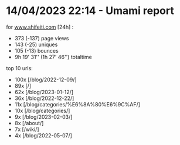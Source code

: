 # 14/04/2023 22:14 - Umami report
for www.shifeiti.com [24h] :

 - 373 (-137) page views
 - 143 (-25) uniques
 - 105 (-13) bounces
 - 9h 19' 31'' (1h 27' 46'') totaltime


top 10 urls:
 - 100x [/blog/2022-12-09/]
 - 89x [/]
 - 62x [/blog/2023-01-12/]
 - 36x [/blog/2022-12-22/]
 - 11x [/blog/categories/%E6%8A%80%E6%9C%AF/]
 - 10x [/blog/categories/]
 - 9x [/blog/2023-02-03/]
 - 8x [/about/]
 - 7x [/wiki/]
 - 4x [/blog/2022-05-07/]


